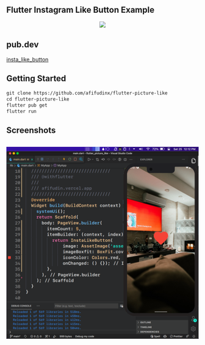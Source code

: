## Flutter Instagram Like Button Example

<p align="center">
  <img src="https://avatars.githubusercontent.com/u/94339143?v=4" width=100/>
</p>

## pub.dev

[insta_like_button](https://pub.dev/packages/insta_like_button)

## Getting Started

```
git clone https://github.com/afifudinx/flutter-picture-like
cd flutter-picture-like
flutter pub get
flutter run
```

## Screenshots

<p style="float: left;">
  <img src="
screenshots/1.png"/>
</p>
